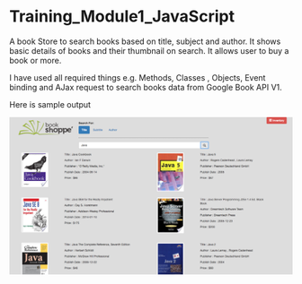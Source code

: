 Training_Module1_JavaScript
===========================

A book Store to search books based on title, subject and author.
It shows basic details of books and their thumbnail on search.
It allows user to buy a book or more.

I have used all required things e.g. Methods, Classes , Objects, Event binding 
and AJax request to search books data from Google Book API V1.

Here is sample output

![Sample](/images/sample.png?raw=true "Sample")